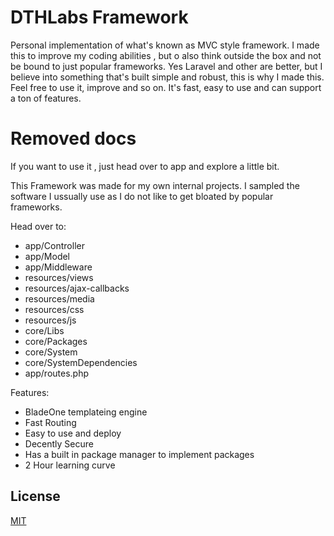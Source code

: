 
# DTHLabs Framework
Personal implementation of what's known as  MVC style framework. 
I made this to improve my coding abilities ,
but o also think outside the box and not be bound to just popular frameworks.
Yes Laravel and other are better, but I believe into something that's built simple 
and robust, this is why I made this. 
Feel free to use it, improve and so on. 
It's fast, easy to use and can support a ton of features.

# Removed docs 

If you want to use it , just head over to app and explore a little bit.

This Framework was made for my own internal projects. I sampled the software I ussually use
as I do not like to get bloated by popular frameworks.

Head over to:
- app/Controller
- app/Model
- app/Middleware
- resources/views
- resources/ajax-callbacks
- resources/media
- resources/css
- resources/js
- core/Libs
- core/Packages
- core/System
- core/SystemDependencies
- app/routes.php


Features:
 - BladeOne templateing engine
 - Fast Routing 
 - Easy to use and deploy
 - Decently Secure
 - Has a built in package manager to implement packages
 - 2 Hour learning curve





## License

[MIT](https://choosealicense.com/licenses/mit/)

  